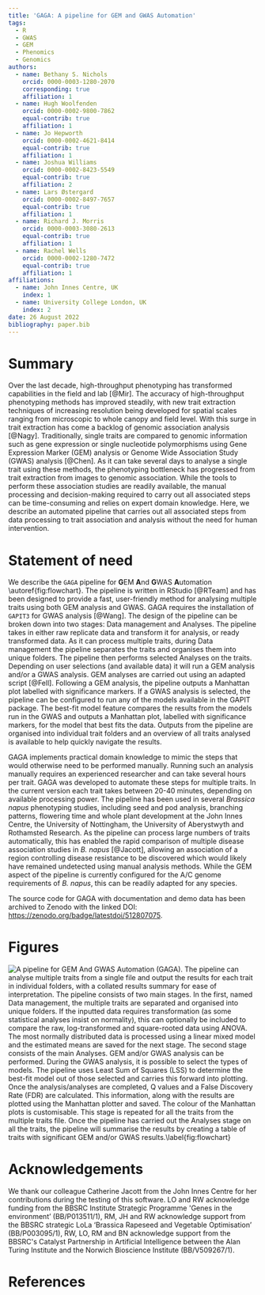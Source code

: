 ```yaml
---
title: 'GAGA: A pipeline for GEM and GWAS Automation'
tags:
  - R
  - GWAS
  - GEM
  - Phenomics
  - Genomics
authors:
  - name: Bethany S. Nichols
    orcid: 0000-0003-1280-2070
    corresponding: true
    affiliation: 1
  - name: Hugh Woolfenden
    orcid: 0000-0002-9800-7862
    equal-contrib: true 
    affiliation: 1
  - name: Jo Hepworth
    orcid: 0000-0002-4621-8414
    equal-contrib: true 
    affiliation: 1
  - name: Joshua Williams
    orcid: 0000-0002-8423-5549
    equal-contrib: true 
    affiliation: 2
  - name: Lars Østergard
    orcid: 0000-0002-8497-7657
    equal-contrib: true 
    affiliation: 1
  - name: Richard J. Morris
    orcid: 0000-0003-3080-2613
    equal-contrib: true 
    affiliation: 1
  - name: Rachel Wells
    orcid: 0000-0002-1280-7472
    equal-contrib: true 
    affiliation: 1
affiliations:
  - name: John Innes Centre, UK
    index: 1
  - name: University College London, UK
    index: 2
date: 26 August 2022
bibliography: paper.bib
---
```


# Summary

Over the last decade, high-throughput phenotyping has transformed capabilities in the field and lab [@Mir]. The accuracy of high-throughput phenotyping methods has improved steadily, with new trait extraction techniques of increasing resolution being developed for spatial scales ranging from microscopic to whole canopy and field level. With this surge in trait extraction has come a backlog of genomic association analysis [@Nagy]. Traditionally, single traits are compared to genomic information such as gene expression or single nucleotide polymorphisms using Gene Expression Marker (GEM) analysis or Genome Wide Association Study (GWAS) analysis [@Chen]. As it can take several days to analyse a single trait using these methods, the phenotyping bottleneck has progressed from trait extraction from images to genomic association. While the tools to perform these association studies are readily available, the manual processing and decision-making required to carry out all associated steps can be time-consuming and relies on expert domain knowledge. Here, we describe an automated pipeline that carries out all associated steps from data processing to trait association and analysis without the need for human intervention.


# Statement of need

We describe the `GAGA` pipeline for **G**EM **A**nd **G**WAS **A**utomation \autoref{fig:flowchart}. The pipeline is written in RStudio [@RTeam] and has been designed to provide a fast, user-friendly method for analysing multiple traits using both GEM analysis and GWAS. GAGA requires the installation of `GAPIT3` for GWAS analysis [@Wang]. The design of the pipeline can be broken down into two stages: Data management and Analyses. The pipeline takes in either raw replicate data and transform it for analysis, or ready transformed data. As it can process multiple traits, during Data management the pipeline separates the traits and organises them into unique folders. The pipeline then performs selected Analyses on the traits. Depending on user selections (and available data) it will run a GEM analysis and/or a GWAS analysis. GEM analyses are carried out using an adapted script [@Fell]. Following a GEM analysis, the pipeline outputs a Manhattan plot labelled with significance markers. If a GWAS analysis is selected, the pipeline can be configured to run any of the models available in the GAPIT package. The best-fit model feature compares the results from the models run in the GWAS and outputs a Manhattan plot, labelled with significance markers, for the model that best fits the data. Outputs from the pipeline are organised into individual trait folders and an overview of all traits analysed is available to help quickly navigate the results. 

GAGA implements practical domain knowledge to mimic the steps that would otherwise need to be performed manually. Running such an analysis manually requires an experienced researcher and can take several hours per trait. GAGA was developed to automate these steps for multiple traits. In the current version each trait takes between 20-40 minutes, depending on available processing power. The pipeline has been used in several *Brassica napus* phenotyping studies, including seed and pod analysis, branching patterns, flowering time and whole plant development at the John Innes Centre, the University of Nottingham, the University of Aberystwyth and Rothamsted Research. As the pipeline can process large numbers of traits automatically, this has enabled the rapid comparison of multiple disease association studies in *B. napus* [@Jacott], allowing an association of a region controlling disease resistance to be discovered which would likely have remained undetected using manual analysis methods. While the GEM aspect of the pipeline is currently configured for the A/C genome requirements of *B. napus*, this can be readily adapted for any species. 

The source code for GAGA with documentation and demo data has been archived to Zenodo with the linked DOI: https://zenodo.org/badge/latestdoi/512807075.

# Figures
![A pipeline for GEM And GWAS Automation (GAGA). The pipeline can analyse multiple traits from a single file and output the results for each trait in individual folders, with a collated results summary for ease of interpretation. The pipeline consists of two main stages. In the first, named Data management, the multiple traits are separated and organised into unique folders. If the inputted data requires transformation (as some statistical analyses insist on normality), this can optionally be included to compare the raw, log-transformed and square-rooted data using ANOVA. The most normally distributed data is processed using a linear mixed model and the estimated means are saved for the next stage. The second stage consists of the main Analyses. GEM and/or GWAS analysis can be performed. During the GWAS analysis, it is possible to select the types of models. The pipeline uses Least Sum of Squares (LSS) to determine the best-fit model out of those selected and carries this forward into plotting. Once the analysis/analyses are completed, Q values and a False Discovery Rate (FDR) are calculated. This information, along with the results are plotted using the Manhattan plotter and saved. The colour of the Manhattan plots is customisable. This stage is repeated for all the traits from the multiple traits file. Once the pipeline has carried out the Analyses stage on all the traits, the pipeline will summarise the results by creating a table of traits with significant GEM and/or GWAS results.\label{fig:flowchart}](pipeline_flowchart.png)

# Acknowledgements

We thank our colleague Catherine Jacott from the John Innes Centre for her contributions during the testing of this software. LO and RW acknowledge funding from the BBSRC Institute Strategic Programme 'Genes in the environment’ (BB/P013511/1), RM, JH and RW acknowledge support from the BBSRC strategic LoLa ‘Brassica Rapeseed and Vegetable Optimisation’ (BB/P003095/1), RW, LO, RM and BN acknowledge support from the BBSRC's Catalyst Partnership in Artificial Intelligence between the Alan Turing Institute and the Norwich Bioscience Institute (BB/V509267/1). 

# References

